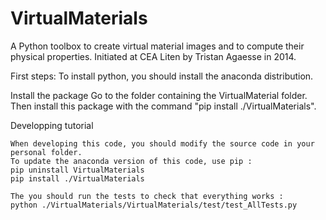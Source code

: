 VirtualMaterials
=================

A Python toolbox to create virtual material images and to compute their physical properties.
Initiated at CEA Liten by Tristan Agaesse in 2014.


First steps:
	To install python, you should install the anaconda distribution. 


Install the package
	Go to the folder containing the VirtualMaterial folder. 
	Then install this package with the command "pip install ./VirtualMaterials". 


Developping tutorial

	When developing this code, you should modify the source code in your personal folder. 
	To update the anaconda version of this code, use pip :
	pip uninstall VirtualMaterials
	pip install ./VirtualMaterials      

	The you should run the tests to check that everything works :
	python ./VirtualMaterials/VirtualMaterials/test/test_AllTests.py